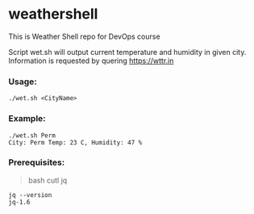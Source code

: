 # weathershell

This is Weather Shell repo for DevOps course

Script wet.sh will output current temperature and humidity in given city.
Information is requested by quering https://wttr.in


### Usage:

```
./wet.sh <CityName>
```


### Example:

```
./wet.sh Perm
City: Perm Temp: 23 C, Humidity: 47 %
```

### Prerequisites:
> bash
> cutl
> jq
```
jq --version
jq-1.6
```